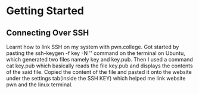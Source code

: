 # Getting Started
## Connecting Over SSH
Learnt how to link SSH on my system with pwn.college. Got started by pasting the ssh-keygen -f key -N '' command on the terminal on Ubuntu, which generated two files namely key and key.pub.
Then I used a command cat key.pub which basically reads the file key.pub and displays the contents of the said file. Copied the content of the file and pasted it onto the website under the settings tab(inside the SSH KEY) which helped me link website pwn and the linux terminal.
